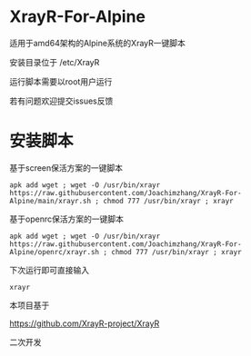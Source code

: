 # XrayR-For-Alpine
适用于amd64架构的Alpine系统的XrayR一键脚本

安装目录位于 /etc/XrayR

运行脚本需要以root用户运行

若有问题欢迎提交issues反馈

# 安装脚本

基于screen保活方案的一键脚本

```shell script
apk add wget ; wget -O /usr/bin/xrayr https://raw.githubusercontent.com/Joachimzhang/XrayR-For-Alpine/main/xrayr.sh ; chmod 777 /usr/bin/xrayr ; xrayr
```
基于openrc保活方案的一键脚本

```shell script
apk add wget ; wget -O /usr/bin/xrayr https://raw.githubusercontent.com/Joachimzhang/XrayR-For-Alpine/openrc/xrayr.sh ; chmod 777 /usr/bin/xrayr ; xrayr
```
下次运行即可直接输入
```shell script
xrayr
```

本项目基于

https://github.com/XrayR-project/XrayR

二次开发
